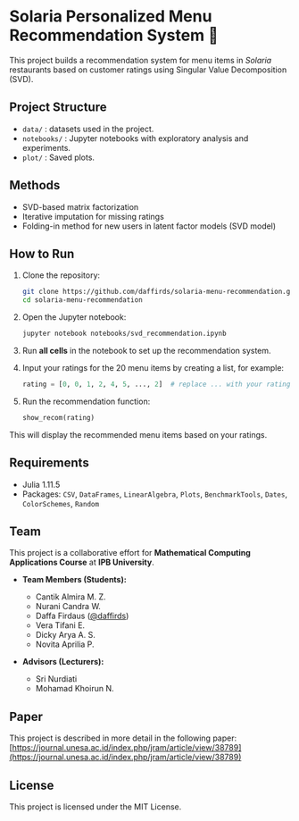 # Solaria Personalized Menu Recommendation System 🍜

This project builds a recommendation system for menu items in *Solaria* restaurants based on customer ratings using Singular Value Decomposition (SVD).

## Project Structure
- `data/` : datasets used in the project.
- `notebooks/` : Jupyter notebooks with exploratory analysis and experiments.
- `plot/` : Saved plots.

## Methods
- SVD-based matrix factorization
- Iterative imputation for missing ratings
- Folding-in method for new users in latent factor models (SVD model)

## How to Run
1. Clone the repository:
    ```bash
    git clone https://github.com/daffirds/solaria-menu-recommendation.git
    cd solaria-menu-recommendation
    ```

2. Open the Jupyter notebook:

   ```bash
   jupyter notebook notebooks/svd_recommendation.ipynb
   ```
3. Run **all cells** in the notebook to set up the recommendation system.

4. Input your ratings for the 20 menu items by creating a list, for example:

    ```python
    rating = [0, 0, 1, 2, 4, 5, ..., 2]  # replace ... with your ratings until all 20 items
    ```

5. Run the recommendation function:

    ```python
    show_recom(rating)
    ```

This will display the recommended menu items based on your ratings.

## Requirements

* Julia 1.11.5
* Packages: `CSV`, `DataFrames`, `LinearAlgebra`, `Plots`, `BenchmarkTools`, `Dates`, `ColorSchemes`, `Random`

## Team

This project is a collaborative effort for **Mathematical Computing Applications Course** at **IPB University**.

* **Team Members (Students):**

  * Cantik Almira M. Z. 
  * Nurani Candra W. 
  * Daffa Firdaus ([@daffirds](https://github.com/daffirds))
  * Vera Tifani E.
  * Dicky Arya A. S.
  * Novita Aprilia P.
  
* **Advisors (Lecturers):**

  * Sri Nurdiati
  * Mohamad Khoirun N.

## Paper

This project is described in more detail in the following paper:  
[https://journal.unesa.ac.id/index.php/jram/article/view/38789](https://journal.unesa.ac.id/index.php/jram/article/view/38789)

## License

This project is licensed under the MIT License.